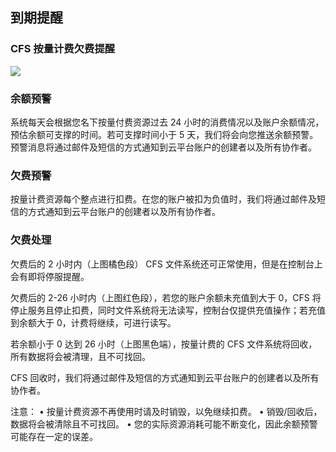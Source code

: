 ## 到期提醒
### CFS 按量计费欠费提醒
![](http://imgcache.tcecqpoc.fsphere.cn/image/mc.qcloudimg.com/static/img/ae260f9642a4f937b2d8624c022963a5/image.png)


### 余额预警
系统每天会根据您名下按量付费资源过去 24 小时的消费情况以及账户余额情况，预估余额可支撑的时间。若可支撑时间小于 5 天，我们将会向您推送余额预警。预警消息将通过邮件及短信的方式通知到云平台账户的创建者以及所有协作者。


### 欠费预警
按量计费资源每个整点进行扣费。在您的账户被扣为负值时，我们将通过邮件及短信的方式通知到云平台账户的创建者以及所有协作者。


### 欠费处理
欠费后的 2 小时内（上图橘色段） CFS 文件系统还可正常使用，但是在控制台上会有即将停服提醒。

欠费后的 2-26 小时内（上图红色段），若您的账户余额未充值到大于 0，CFS 将停止服务且停止扣费，同时文件系统将无法读写，控制台仅提供充值操作；若充值到余额大于 0，计费将继续，可进行读写。

若余额小于 0 达到 26 小时（上图黑色端），按量计费的 CFS 文件系统将回收，所有数据将会被清理，且不可找回。

CFS 回收时，我们将通过邮件及短信的方式通知到云平台账户的创建者以及所有协作者。

注意：
	•	按量计费资源不再使用时请及时销毁，以免继续扣费。
	•	销毁/回收后，数据将会被清除且不可找回。
	•	您的实际资源消耗可能不断变化，因此余额预警可能存在一定的误差。


